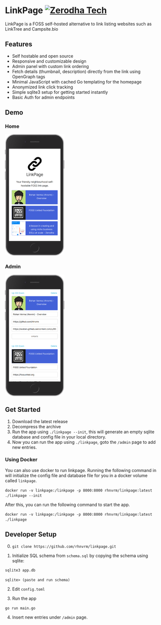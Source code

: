 # LinkPage [![Zerodha Tech](https://zerodha.tech/static/images/github-badge.svg)](https://zerodha.tech)

LinkPage is a FOSS self-hosted alternative to link listing websites such as LinkTree and Campsite.bio

## Features

- Self hostable and open source
- Responsive and customizable design
- Admin panel with custom link ordering
- Fetch details (thumbnail, description) directly from the link using OpenGraph tags
- Minimal JavaScript with cached Go templating for the homepage
- Anonymized link click tracking
- Simple sqlite3 setup for getting started instantly
- Basic Auth for admin endpoints

## Demo

### Home

<img src="static/demo.png" height="400" >

### Admin

<img src="static/demo_admin.png" height="400" >

## Get Started

1. Download the latest release
2. Decompress the archive
3. Run the app using `./linkpage --init`, this will generate an empty sqlite database and config file in your local directory.
4. Now you can run the app using `./linkpage`, goto the `/admin` page to add new entries.

### Using Docker

You can also use docker to run linkpage. Running the following command in 
will initialize the config file and database file for you in a
docker volume called `linkpage`. 

`docker run -v linkpage:/linkpage -p 8000:8000 rhnvrm/linkpage:latest ./linkpage --init`

After this, you can run the following command to start the app.

`docker run -v linkpage:/linkpage -p 8000:8000 rhnvrm/linkpage:latest ./linkpage`

## Developer Setup

0. `git clone https://github.com/rhnvrm/linkpage.git`

1. Initialize SQL schema from `schema.sql` by copying the schema using sqlite:

```
sqlite3 app.db

sqlite> (paste and run schema)
```

2. Edit `config.toml`

3. Run the app

`go run main.go`

4. Insert new entries under `/admin` page.
